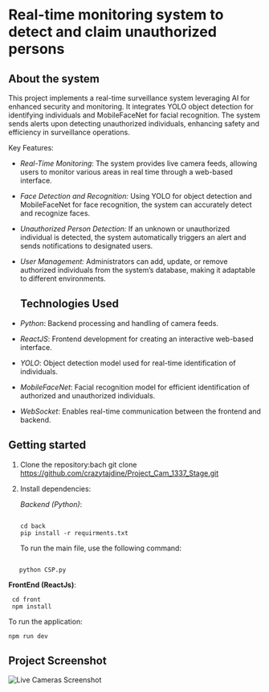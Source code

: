 # Real-time monitoring system to detect and claim unauthorized persons
## About the system
This project implements a real-time surveillance system leveraging AI for enhanced security and monitoring. It integrates YOLO object detection for identifying individuals and MobileFaceNet for facial recognition. The system sends alerts upon detecting unauthorized individuals, enhancing safety and efficiency in surveillance operations.

Key Features:

- *Real-Time Monitoring*:  The system provides live camera feeds, allowing users to monitor various areas in real time through a web-based interface.

- *Face Detection and Recognition:* Using YOLO for object detection and MobileFaceNet for face recognition, the system can accurately detect and recognize faces.

- *Unauthorized Person Detection:* If an unknown or unauthorized individual is detected, the system automatically triggers an alert and sends notifications to designated users.
- *User Management:* Administrators can add, update, or remove authorized individuals from the system’s database, making it adaptable to different environments.

  ## Technologies Used

- *Python*: Backend processing and handling of camera feeds.
- *ReactJS*: Frontend development for creating an interactive web-based interface.
- *YOLO*: Object detection model used for real-time identification of individuals.
- *MobileFaceNet*: Facial recognition model for efficient identification of authorized and unauthorized individuals.
- *WebSocket*: Enables real-time communication between the frontend and backend.
## Getting started
1. Clone the repository:bach git clone https://github.com/crazytajdine/Project_Cam_1337_Stage.git
2. Install dependencies:
   
   *Backend (Python)*:
     ```{sh}

   cd back
   pip install -r requirments.txt
     ```

   To run the main file, use the following command:
```{sh}

   python CSP.py
```

 **FrontEnd (ReactJs)**:

  ```{sh}
   cd front
   npm install
   ```

  To run the application:
  ```{sh}
  npm run dev
  ```

## Project Screenshot
![Live Cameras Screenshot](https://github.com/user-attachments/assets/dc24d8a3-3e30-4373-be3f-7f7d94c0aff2)
